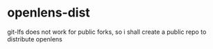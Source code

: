 # openlens-dist
git-lfs does not work for public forks, so i shall create a public repo to distribute openlens
